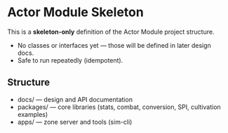 
# Actor Module Skeleton

This is a **skeleton-only** definition of the Actor Module project structure.
- No classes or interfaces yet — those will be defined in later design docs.
- Safe to run repeatedly (idempotent).

## Structure
- docs/ — design and API documentation
- packages/ — core libraries (stats, combat, conversion, SPI, cultivation examples)
- apps/ — zone server and tools (sim-cli)
